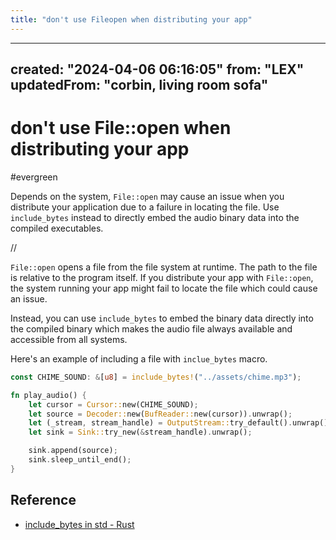```yaml
---
title: "don't use Fileopen when distributing your app"
---
```


---
created: "2024-04-06 06:16:05"
from: "LEX"
updatedFrom: "corbin, living room sofa"
---

# don't use File::open when distributing your app
#evergreen

Depends on the system, `File::open` may cause an issue when you distribute your application due to a failure in locating the file. Use `include_bytes` instead to directly embed the audio binary data into the compiled executables.

//

`File::open` opens a file from the file system at runtime. The path to the file is relative to the program itself. If you distribute your app with `File::open`, the system running your app might fail to locate the file which could cause an issue.

Instead, you can use `include_bytes` to embed the binary data directly into the compiled binary which makes the audio file always available and accessible from all systems.

Here's an example of including a file with `inclue_bytes` macro.

```rust
const CHIME_SOUND: &[u8] = include_bytes!("../assets/chime.mp3");

fn play_audio() {
    let cursor = Cursor::new(CHIME_SOUND);
    let source = Decoder::new(BufReader::new(cursor)).unwrap();
    let (_stream, stream_handle) = OutputStream::try_default().unwrap();
    let sink = Sink::try_new(&stream_handle).unwrap();

    sink.append(source);
    sink.sleep_until_end();
}
```

## Reference
- [include_bytes in std - Rust](https://doc.rust-lang.org/std/macro.include_bytes.html)